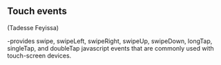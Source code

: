 Touch events
--------------
(Tadesse Feyissa)

-provides swipe, swipeLeft, swipeRight, swipeUp, swipeDown, longTap, singleTap, and doubleTap javascript events that are commonly used with touch-screen devices.
